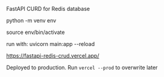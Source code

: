 FastAPI CURD for Redis database

python -m venv env

source env/bin/activate

run with: uvicorn main:app --reload

https://fastapi-redis-crud.vercel.app/

Deployed to production. Run `vercel --prod` to overwrite later
